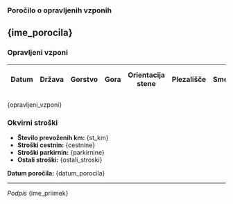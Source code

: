 ### Poročilo o opravljenih vzponih
## {ime_porocila}

### Opravljeni vzponi 
| Datum | Država | Gorstvo | Gora | Orientacija stene | Plezališče | Smer | Ocena | Ocena najtežjega mesta | Višina smeri | Nadmorska višina izstopa | Čas | Soplezalec | Način plezanja | Vloga v navezi | Opremljenost | Opombe | Komentar |
| ----------- | ----------- | ----------- | ----------- | ----------- | ----------- | ----------- | ----------- | ----------- | ----------- | ----------- | ----------- | ----------- | ----------- | ----------- | ----------- | ----------- | ----------- |
{opravljeni_vzponi}

### Okvirni stroški
- **Število prevoženih km:** {st_km}
- **Stroški cestnin:** {cestnine}
- **Stroški parkirnin:** {parkirnine}
- **Ostali stroški:** {ostali_stroski}

**Datum poročila:** {datum_porocila}

___________
*Podpis*
{ime_priimek} 